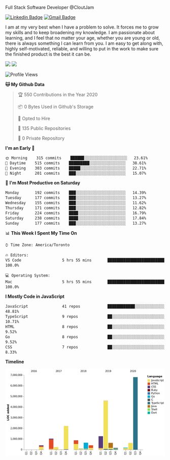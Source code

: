 Full Stack Software Developer @CloutJam

[![Linkedin Badge](https://img.shields.io/badge/-Jesse%20Okeya-6633cc?style=flat-square&logo=Linkedin&logoColor=white&link=https://www.linkedin.com/in/jesse-okeya-45a38510a/)](https://www.linkedin.com/in/jesse-okeya-45a38510a/) 
[![Gmail Badge](https://img.shields.io/badge/-jesseokeya@gmail.com-6633cc?style=flat-square&logo=Gmail&logoColor=white&link=mailto:jesseokeya@gmail.com)](mailto:jesseokeya@gmail.com)

I am at my very best when I have a problem to solve. It forces me to grow my skills and to keep broadening my knowledge. I am passionate about learning, and I feel that no matter your age, whether you are young or old, there is always something I can learn from you. I am easy to get along with, highly self-motivated, reliable, and willing to put in the work to make sure the finished product is the best it can be.

![](https://github-readme-stats.vercel.app/api?username=jesseokeya&show_icons=true&theme=radical) ![](https://github-readme-stats.vercel.app/api/top-langs/?username=jesseokeya&layout=compact&theme=radical)

<!--START_SECTION:waka-->
![Profile Views](http://img.shields.io/badge/Profile%20Views-0-blue)

**🐱 My Github Data** 

> 🏆 550 Contributions in the Year 2020
 > 
> 📦 0 Bytes Used in Github's Storage 
 > 
> 💼 Opted to Hire
 > 
> 📜 135 Public Repositories
 > 
> 🔑 0 Private Repository 
 > 
**I'm an Early 🐤** 

```text
🌞 Morning    315 commits    ██████░░░░░░░░░░░░░░░░░░░   23.61% 
🌆 Daytime    515 commits    █████████░░░░░░░░░░░░░░░░   38.61% 
🌃 Evening    303 commits    █████░░░░░░░░░░░░░░░░░░░░   22.71% 
🌙 Night      201 commits    ███░░░░░░░░░░░░░░░░░░░░░░   15.07%

```
📅 **I'm Most Productive on Saturday** 

```text
Monday       192 commits    ███░░░░░░░░░░░░░░░░░░░░░░   14.39% 
Tuesday      177 commits    ███░░░░░░░░░░░░░░░░░░░░░░   13.27% 
Wednesday    155 commits    ███░░░░░░░░░░░░░░░░░░░░░░   11.62% 
Thursday     171 commits    ███░░░░░░░░░░░░░░░░░░░░░░   12.82% 
Friday       224 commits    ████░░░░░░░░░░░░░░░░░░░░░   16.79% 
Saturday     238 commits    ████░░░░░░░░░░░░░░░░░░░░░   17.84% 
Sunday       177 commits    ███░░░░░░░░░░░░░░░░░░░░░░   13.27%

```


📊 **This Week I Spent My Time On** 

```text
⌚︎ Time Zone: America/Toronto

🔥 Editors: 
VS Code                  5 hrs 55 mins       █████████████████████████   100.0%

💻 Operating System: 
Mac                      5 hrs 55 mins       █████████████████████████   100.0%

```

**I Mostly Code in JavaScript** 

```text
JavaScript               41 repos            ████████████░░░░░░░░░░░░░   48.81% 
TypeScript               9 repos             ██░░░░░░░░░░░░░░░░░░░░░░░   10.71% 
HTML                     8 repos             ██░░░░░░░░░░░░░░░░░░░░░░░   9.52% 
Go                       8 repos             ██░░░░░░░░░░░░░░░░░░░░░░░   9.52% 
CSS                      7 repos             ██░░░░░░░░░░░░░░░░░░░░░░░   8.33%

```


**Timeline**

![Chart not found](https://github.com/jesseokeya/jesseokeya/blob/master/charts/bar_graph.png) 


<!--END_SECTION:waka-->
